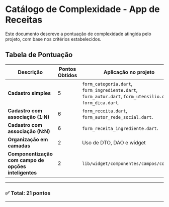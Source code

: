 # Catálogo de Complexidade - App de Receitas

Este documento descreve a pontuação de complexidade atingida pelo projeto, com base nos critérios estabelecidos.

## Tabela de Pontuação

| Descrição | Pontos Obtidos | Aplicação no projeto |
|-----------|----------------|----------------------|
| **Cadastro simples** | 5 | `form_categoria.dart`, `form_ingrediente.dart`, `form_autor.dart`, `form_utensilio.dart`, `form_dica.dart`. |
| **Cadastro com associação (1:N)** | 6 | `form_receita.dart`, `form_autor_rede_social.dart`. |
| **Cadastro com associação (N:N)** | 6 | `form_receita_ingrediente.dart`. |
| **Organização em camadas** | 2 | Uso de DTO, DAO e widget |
| **Componentização com campo de opções inteligentes** | 2 | `lib/widget/componentes/campos/comum/`. |

---

### ✅ Total: **21 pontos**

---

